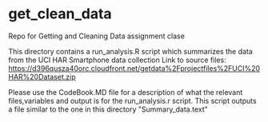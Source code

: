 get_clean_data 
==============

Repo for Getting and Cleaning Data assignment clase 

This directory contains a run_analysis.R script which summarizes the data from the UCI HAR Smartphone data collection
Link to source files: https://d396qusza40orc.cloudfront.net/getdata%2Fprojectfiles%2FUCI%20HAR%20Dataset.zip 

Please use the CodeBook.MD file for a description of what the relevant files,variables and output is for the run_analysis.r script. This script outputs a file similar to the one in this directory "Summary_data.text"
